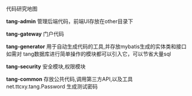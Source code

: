 代码研究地图

**tang-admin** 管理后端代码，前端UI存放在other目录下

**tang-gateway** 门户代码

**tang-generator** 用于自动生成代码的工具,并存放mybatis生成的实体类和接口 如需对 tang数据库进行简单操作的模块都可以引入它，可以节省大量sql

**tang-security** 安全模块,权限模块

**tang-common** 存放公共代码,调用第三方API,以及工具
    net.ttcxy.tang.Password 生成测试密码